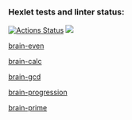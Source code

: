 ### Hexlet tests and linter status:
[![Actions Status](https://github.com/Odilbek-Arziev/frontend-project-44/workflows/hexlet-check/badge.svg)](https://github.com/Odilbek-Arziev/frontend-project-44/actions)
<a href="https://codeclimate.com/github/Odilbek-Arziev/frontend-project-44/maintainability"><img src="https://api.codeclimate.com/v1/badges/60b42a66f28527f66963/maintainability" /></a>

[brain-even](https://asciinema.org/a/a2LYpLxs2GQGD5ymk9MS16awJ)

[brain-calc](https://asciinema.org/a/yCY2jVlr3YfikUcQfGrur9k40)

[brain-gcd](https://asciinema.org/a/21C91BdY80oaUcNv9xnYTnNfC)

[brain-progression](https://asciinema.org/a/0kbVo060Vrbi4eUppL5x5Zcip)

[brain-prime](https://asciinema.org/a/Ne6sHBU5hYffBHgyc1q6m7DCX)
